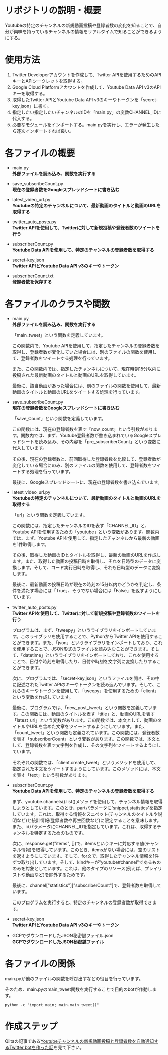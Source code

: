 # リポジトリの説明・概要

Youtubeの特定のチャンネルの新規動画投稿や登録者数の変化を知ることで、自分が興味を持っているチャンネルの情報をリアルタイムで知ることができるようにする。

# 使用方法

1. Twitter Developerアカウントを作成して、Twitter APIを使用するためのAPIキーとAPIシークレットを取得する。
2. Google Cloud Platformアカウントを作成して、Youtube Data API v3のAPIキーを取得する。
3. 取得したTwitter APIとYoutube Data API v3のキーやトークンを「secret-key.json」に書く。
4. 指定したい指定したいチャンネルのIDを「main.py」の変数CHANNEL_IDに代入する。
5. 必要なモジュールをインポートする。main.pyを実行し、エラーが発生したら逐次インポートすれば良い。

# 各ファイルの概要

* main.py  
    **外部ファイルを読み込み、関数を実行する**

* save_subscribeCount.py  
    **現在の登録者数をGoogleスプレッドシートに書き込む**

* latest_video_url.py  
    **Youtubeの特定のチャンネルについて、最新動画のタイトルと動画のURLを取得する**

* twitter_auto_posts.py  
    **Twitter APIを使用して、Twitterに対して新規投稿や登録者数のツイートを行う**

* subscriberCount.py  
    **Youtube Data APIを使用して、特定のチャンネルの登録者数を取得する**

* secret-key.json  
    **Twitter APIとYoutube Data API v3のキーやトークン**

* subscriberCount.txt  
    **登録者数を保存する**

# 各ファイルのクラスや関数

* main.py  
    **外部ファイルを読み込み、関数を実行する**

    「main_tweet」という関数を定義しています。

    この関数内で、Youtube APIを使用して、指定したチャンネルの登録者数を取得し、登録者数が変化していた場合には、別のファイルの関数を使用して、登録者数をツイートする処理を行っています。

    また、この関数内では、指定したチャンネルについて、現在時刻15分以内に投稿された最新動画のタイトルと動画のURLを取得しています。

    最後に、該当動画があった場合には、別のファイルの関数を使用して、最新動画のタイトルと動画のURLをツイートする処理を行っています。
* save_subscribeCount.py  
    **現在の登録者数をGoogleスプレッドシートに書き込む**

    「save_Count」という関数を定義しています。

    この関数には、現在の登録者数を表す「now_count」という引数があります。関数内では、まず、Youtube登録者数が書き込まれているGoogleスプレッドシートを読み込み、その内容を「pre_subscriberCount」という変数に代入しています。

    その後、現在の登録者数と、前回取得した登録者数を比較して、登録者数が変化している場合にのみ、別のファイルの関数を使用して、登録者数をツイートする処理を行っています。

    最後に、Googleスプレッドシートに、現在の登録者数を書き込んでいます。

* latest_video_url.py  
    **Youtubeの特定のチャンネルについて、最新動画のタイトルと動画のURLを取得する**

    「url」という関数を定義しています。

    この関数には、指定したチャンネルのIDを表す「CHANNEL_ID」と、Youtube APIを使用するための「youtube」という変数があります。関数内では、まず、Youtube APIを使用して、指定したチャンネルから最新の動画を1件取得します。

    その後、取得した動画のIDとタイトルを取得し、最新の動画のURLを作成します。また、取得した動画の投稿日時を取得し、それを日時型のデータに変換します。そして、コード実行日時を取得し、それも日時型のデータに変換します。

    最後に、最新動画の投稿日時が現在の時刻の15分以内かどうかを判定し、条件を満たす場合には「True」、そうでない場合には「False」を返すようにしています。

* twitter_auto_posts.py  
    **Twitter APIを使用して、Twitterに対して新規投稿や登録者数のツイートを行う**

    プログラムは、まず、「tweepy」というライブラリをインポートしています。このライブラリを使用することで、PythonからTwitter APIを使用することができます。また、「json」というライブラリをインポートしており、これを使用することで、JSON形式のファイルを読み込むことができます。そして、「datetime」というライブラリをインポートしており、これを使用することで、日付や時刻を取得したり、日付や時刻を文字列に変換したりすることができます。

    次に、プログラムでは、「secret-key.json」というファイルを開き、その中に記述されたTwitter APIのキーやトークンを読み込んでいます。そして、これらのキーやトークンを使用して、「tweepy」を使用するための「client」という変数を作成しています。

    最後に、プログラムでは、「new_post_tweet」という関数を定義しています。この関数には、動画のタイトルを表す「title」と、動画のURLを表す「latest_url」という変数があります。この関数では、本文として、動画のタイトルやURLを含めた文章をツイートするようにしています。また、「count_tweet」という関数も定義されています。この関数には、登録者数を表す「subscriberCount」という変数があります。この関数では、本文として、登録者数を表す文字列を作成し、その文字列をツイートするようにしています。

    それぞれの関数では、「client.create_tweet」というメソッドを使用して、指定された本文をツイートするようにしています。このメソッドには、本文を表す「text」という引数があります。

* subscriberCount.py  
    **Youtube Data APIを使用して、特定のチャンネルの登録者数を取得する**

    まず、youtube.channels().list()メソッドを使用して、チャンネル情報を取得しようとしています。このとき、partパラメータに'snippet,statistics'を指定しています。これは、取得する情報をスニペット(チャンネルのタイトルや説明など)と統計情報(登録者数や再生回数など)に限定することを意味します。また、idパラメータにCHANNEL_IDを指定しています。これは、取得するチャンネルを特定するためのものです。

    次に、response.get("items", [])で、itemsというキーに対応する値(チャンネル情報)を取得しています。このとき、itemsがない場合には、空のリストを返すようにしています。そして、for文で、取得したチャンネル情報を1件ずつ取り出しています。そして、kindキーが"youtube#channel"であるもののみを対象としています。これは、他のタイプのリソース(例えば、プレイリストや動画など)を除外するためです。

    最後に、channel["statistics"]["subscriberCount"]で、登録者数を取得しています。

    このプログラムを実行すると、特定のチャンネルの登録者数が取得できます。

* secret-key.json  
    **Twitter APIとYoutube Data API v3のキーやトークン**

* GCPでダウンロードしたJSON秘密鍵ファイル.json  
    **GCPでダウンロードしたJSON秘密鍵ファイル**

# 各ファイルの関係

main.pyが他のファイルの関数を呼び出すなどの役目を行っています。

そのため、main.pyのmain_tweet関数を実行することで目的のbotが作動します。

```sh:main_tweet関数を実行する
python -c "import main; main.main_tweet()"
```

# 作成ステップ

Qiitaの記事である[Youtubeチャンネルの新規動画投稿と登録者数を自動通知するTwitter botを作った話](https://qiita.com/oyutaka_jp/items/d263f0beab2e554314d7)を見て下さい。